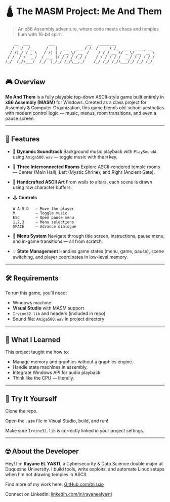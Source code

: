 # 🛕 The MASM Project: Me And Them

> An x86 Assembly adventure, where code meets chaos and temples hum with 16-bit spirit.

  ```
      __  ___        ___              __   ________                 
     /  |/  /__     /   |  ____  ____/ /  /_  __/ /_  ___  ____ ___ 
    / /|_/ / _ \   / /| | / __ \/ __  /    / / / __ \/ _ \/ __ `__ \
   / /  / /  __/  / ___ |/ / / / /_/ /    / / / / / /  __/ / / / / /
/_/  /_/\___/  /_/  |_/_/ /_/\__,_/    /_/ /_/ /_/\___/_/ /_/ /_/ 
                                                                  
  ```

## 🎮 Overview

**Me And Them** is a fully playable top-down ASCII-style game built entirely in **x86 Assembly (MASM)** for Windows. Created as a class project for Assembly & Computer Organization, this game blends old-school aesthetics with modern control logic — music, menus, room transitions, and even a pause screen.

---

## 🧠 Features

* 🎵 **Dynamic Soundtrack**
  Background music playback with `PlaySoundA` using `Amiga500.wav` — toggle music with the `M` key.

* 🧭 **Three Interconnected Rooms**
  Explore ASCII-rendered temple rooms — Center (Main Hall), Left (Mystic Shrine), and Right (Ancient Gate).

* 🎨 **Handcrafted ASCII Art**
  From walls to altars, each scene is drawn using raw character buffers.

* 🕹️ **Controls**

  ```
  W A S D   — Move the player  
  M         — Toggle music  
  ESC       — Open pause menu  
  1,2,3     — Menu selections  
  SPACE     — Advance dialogue
  ```

* 💾 **Menu System**
  Navigate through title screen, instructions, pause menu, and in-game transitions — all from scratch.

* 💡 **State Management**
  Handles game states (menu, game, pause), scene switching, and player coordinates in low-level memory.

---

## 🛠 Requirements

To run this game, you’ll need:

* Windows machine
* **Visual Studio** with MASM support
* `Irvine32.lib` and headers (included in repo)
* Sound file: `Amiga500.wav` in project directory

---

## 🧠 What I Learned

This project taught me how to:

* Manage memory and graphics without a graphics engine.
* Handle state machines in assembly.
* Integrate Windows API for audio playback.
* Think like the CPU — literally.

---

## 🚀 Try It Yourself

Clone the repo.

Open the `.asm` file in Visual Studio, build, and run!

Make sure `Irvine32.lib` is correctly linked in your project settings.

---

## 🤓 About the Developer

Hey! I'm **Rayane EL YASTI**, a Cybersecurity & Data Science double major at Duquesne University. I build tools, write exploits, and automate Linux setups when I'm not drawing temples in ASCII.

Find more of my work here: [GitHub.com/blissio](https://github.com/blissio)

Connect on LinkedIn: [linkedin.com/in/rayaneelyasti](https://www.linkedin.com/in/rayaneelyasti/)

